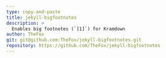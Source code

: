 ```yaml
---
type: copy-and-paste
title: jekyll-bigfootnotes
description: >
  Enables big footnotes (`[1]`) for Kramdown
author: TheFox
git: git@github.com:TheFox/jekyll-bigfootnotes.git
repository: https://github.com/TheFox/jekyll-bigfootnotes
---
```

